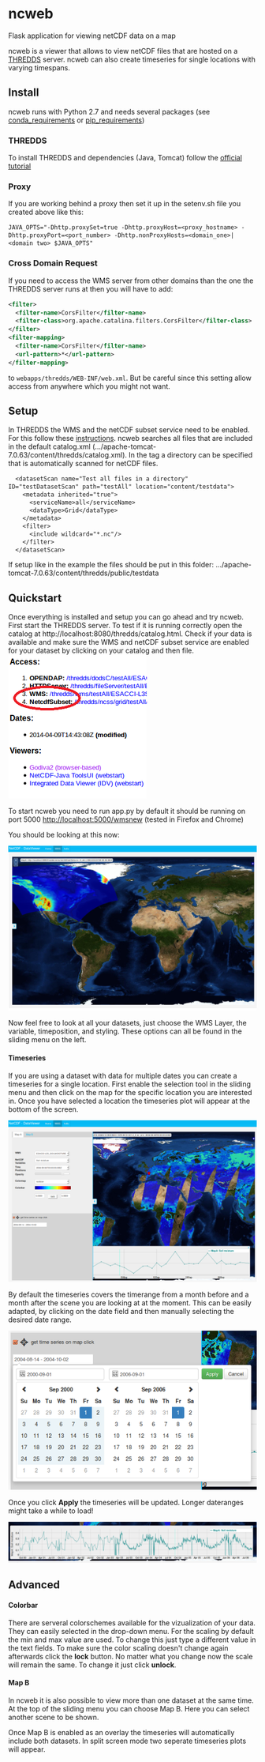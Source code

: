 ncweb
=====

Flask application for viewing netCDF data on a map

ncweb is a viewer that allows to view netCDF files that are hosted on a [THREDDS](https://github.com/Unidata/thredds) server. ncweb can also create timeseries for single locations with varying timespans. 

Install
-------

ncweb runs with Python 2.7 and needs several packages (see
[conda_requirements](conda_requirements.txt) or
[pip_requirements](pip_requirements.txt))

### THREDDS

To install THREDDS and dependencies (Java, Tomcat) follow the
[official tutorial](http://www.unidata.ucar.edu/software/thredds/v5.0/tds/tutorial/GettingStarted.html)

### Proxy

If you are working behind a proxy then set it up in the setenv.sh file you created above like this:

```shell
JAVA_OPTS="-Dhttp.proxySet=true -Dhttp.proxyHost=<proxy_hostname> -Dhttp.proxyPort=<port_number> -Dhttp.nonProxyHosts=<domain_one>|<domain two> $JAVA_OPTS"
```

### Cross Domain Request

If you need to access the WMS server from other domains than the one the THREDDS server runs at then you will have to add:

```xml
<filter>
  <filter-name>CorsFilter</filter-name>
  <filter-class>org.apache.catalina.filters.CorsFilter</filter-class>
</filter>
<filter-mapping>
  <filter-name>CorsFilter</filter-name>
  <url-pattern>*</url-pattern>
</filter-mapping>
```

to `webapps/thredds/WEB-INF/web.xml`. But be careful since this setting allow access from anywhere which you might not want.

Setup
-----

In THREDDS the WMS and the netCDF subset service need to be enabled. For this follow these [instructions](http://www.unidata.ucar.edu/software/thredds/current/tds/reference/ThreddsConfigXMLFile.html#WMS).
ncweb searches all files that are included in the default catalog.xml (.../apache-tomcat-7.0.63/content/thredds/catalog.xml). In the <satasetScan> tag a directory can be specified that is automatically scanned for netCDF files. 
```
  <datasetScan name="Test all files in a directory" ID="testDatasetScan" path="testAll" location="content/testdata">
    <metadata inherited="true">
      <serviceName>all</serviceName>
      <dataType>Grid</dataType>
    </metadata>
    <filter>
      <include wildcard="*.nc"/>
    </filter>
  </datasetScan>
```

If setup like in the example the files should be put in this folder: .../apache-tomcat-7.0.63/content/thredds/public/testdata

Quickstart
----------

Once everything is installed and setup you can go ahead and try ncweb. First start the THREDDS server. To test if it is running correctly open the catalog at http://localhost:8080/thredds/catalog.html. Check if your data is available and make sure the WMS and netCDF subset service are enabled for your dataset by clicking on your catalog and then file.
![alt tag](screenshots/thredds_seeServices.PNG)

To start ncweb you need to run app.py by default it should be running on port 5000  [http://localhost:5000/wmsnew](http://localhost:5000/wmsnew) (tested in Firefox and Chrome)

You should be looking at this now: 

![alt tag](screenshots/ncweb_start.PNG)

Now feel free to look at all your datasets, just choose the WMS Layer, the variable, timeposition, and styling. These options can all be found in the sliding menu on the left.

#### Timeseries

If you are using a dataset with data for multiple dates you can create a timeseries for a single location. First enable the selection tool in the sliding menu and then click on the map for the specific location you are interested in. Once you have selected a location the timeseries plot will appear at the bottom of the screen.

![alt tag](screenshots/time_series1.PNG)

By default the timeseries covers the timerange from a month before and a month after the scene you are looking at at the moment. This can be easily adapted, by clicking on the date field and then manually selecting the desired date range. 

![alt tag](screenshots/daterangepicker.PNG)

Once you click **Apply** the timeseries will be updated. Longer dateranges might take a while to load!

![alt tag](screenshots/long_timeseries.PNG)

Advanced
--------

#### Colorbar

There are serveral colorschemes available for the vizualization of your data. They can easily selected in the drop-down menu. For the scaling by default the min and max value are used. To change this just type a different value in the text fields. To make sure the color scaling doesn't change again afterwards click the **lock** button. No matter what you change now the scale will remain the same. To change it just click **unlock**.

#### Map B

In ncweb it is also possible to view more than one dataset at the same time. At the top of the sliding menu you can choose Map B. Here you can select another scene to be shown. 

Once Map B is enabled as an overlay the timeseries will automatically include both datasets. In split screen mode two seperate timeseries plots will appear.
